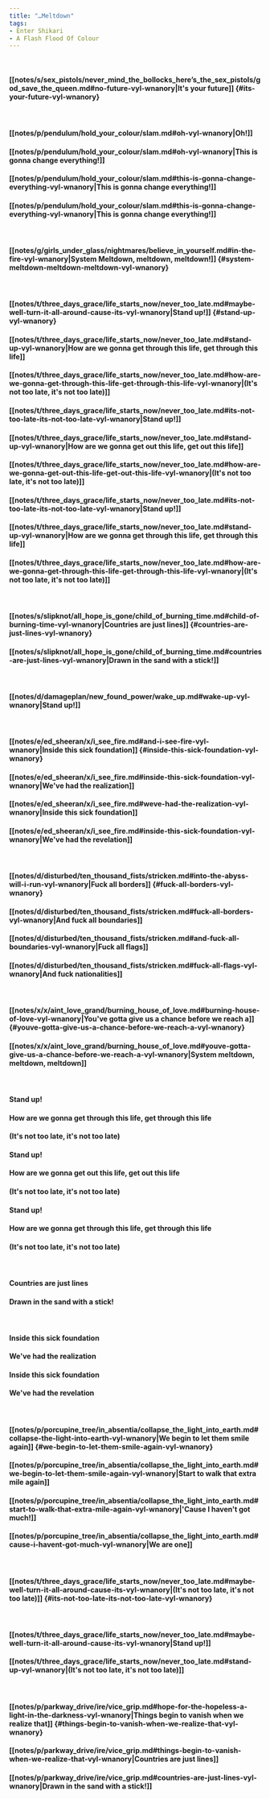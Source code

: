 ```yaml
---
title: "…Meltdown"
tags:
- Enter Shikari
- A Flash Flood Of Colour
---
```

&nbsp;
#### [[notes/s/sex_pistols/never_mind_the_bollocks_here’s_the_sex_pistols/god_save_the_queen.md#no-future-vyl-wnanory|It's your future]] {#its-your-future-vyl-wnanory}
&nbsp;
#### [[notes/p/pendulum/hold_your_colour/slam.md#oh-vyl-wnanory|Oh!]]
#### [[notes/p/pendulum/hold_your_colour/slam.md#oh-vyl-wnanory|This is gonna change everything!]]
#### [[notes/p/pendulum/hold_your_colour/slam.md#this-is-gonna-change-everything-vyl-wnanory|This is gonna change everything!]]
#### [[notes/p/pendulum/hold_your_colour/slam.md#this-is-gonna-change-everything-vyl-wnanory|This is gonna change everything!]]
&nbsp;
#### [[notes/g/girls_under_glass/nightmares/believe_in_yourself.md#in-the-fire-vyl-wnanory|System Meltdown, meltdown, meltdown!]] {#system-meltdown-meltdown-meltdown-vyl-wnanory}
&nbsp;
#### [[notes/t/three_days_grace/life_starts_now/never_too_late.md#maybe-well-turn-it-all-around-cause-its-vyl-wnanory|Stand up!]] {#stand-up-vyl-wnanory}
#### [[notes/t/three_days_grace/life_starts_now/never_too_late.md#stand-up-vyl-wnanory|How are we gonna get through this life, get through this life]]
#### [[notes/t/three_days_grace/life_starts_now/never_too_late.md#how-are-we-gonna-get-through-this-life-get-through-this-life-vyl-wnanory|(It's not too late, it's not too late)]]
#### [[notes/t/three_days_grace/life_starts_now/never_too_late.md#its-not-too-late-its-not-too-late-vyl-wnanory|Stand up!]]
#### [[notes/t/three_days_grace/life_starts_now/never_too_late.md#stand-up-vyl-wnanory|How are we gonna get out this life, get out this life]]
#### [[notes/t/three_days_grace/life_starts_now/never_too_late.md#how-are-we-gonna-get-out-this-life-get-out-this-life-vyl-wnanory|(It's not too late, it's not too late)]]
#### [[notes/t/three_days_grace/life_starts_now/never_too_late.md#its-not-too-late-its-not-too-late-vyl-wnanory|Stand up!]]
#### [[notes/t/three_days_grace/life_starts_now/never_too_late.md#stand-up-vyl-wnanory|How are we gonna get through this life, get through this life]]
#### [[notes/t/three_days_grace/life_starts_now/never_too_late.md#how-are-we-gonna-get-through-this-life-get-through-this-life-vyl-wnanory|(It's not too late, it's not too late)]]
&nbsp;
#### [[notes/s/slipknot/all_hope_is_gone/child_of_burning_time.md#child-of-burning-time-vyl-wnanory|Countries are just lines]] {#countries-are-just-lines-vyl-wnanory}
#### [[notes/s/slipknot/all_hope_is_gone/child_of_burning_time.md#countries-are-just-lines-vyl-wnanory|Drawn in the sand with a stick!]]
&nbsp;
#### [[notes/d/damageplan/new_found_power/wake_up.md#wake-up-vyl-wnanory|Stand up!]]
&nbsp;
#### [[notes/e/ed_sheeran/x/i_see_fire.md#and-i-see-fire-vyl-wnanory|Inside this sick foundation]] {#inside-this-sick-foundation-vyl-wnanory}
#### [[notes/e/ed_sheeran/x/i_see_fire.md#inside-this-sick-foundation-vyl-wnanory|We've had the realization]]
#### [[notes/e/ed_sheeran/x/i_see_fire.md#weve-had-the-realization-vyl-wnanory|Inside this sick foundation]]
#### [[notes/e/ed_sheeran/x/i_see_fire.md#inside-this-sick-foundation-vyl-wnanory|We've had the revelation]]
&nbsp;
#### [[notes/d/disturbed/ten_thousand_fists/stricken.md#into-the-abyss-will-i-run-vyl-wnanory|Fuck all borders]] {#fuck-all-borders-vyl-wnanory}
#### [[notes/d/disturbed/ten_thousand_fists/stricken.md#fuck-all-borders-vyl-wnanory|And fuck all boundaries]]
#### [[notes/d/disturbed/ten_thousand_fists/stricken.md#and-fuck-all-boundaries-vyl-wnanory|Fuck all flags]]
#### [[notes/d/disturbed/ten_thousand_fists/stricken.md#fuck-all-flags-vyl-wnanory|And fuck nationalities]]
&nbsp;
#### [[notes/x/x/aint_love_grand/burning_house_of_love.md#burning-house-of-love-vyl-wnanory|You've gotta give us a chance before we reach a]] {#youve-gotta-give-us-a-chance-before-we-reach-a-vyl-wnanory}
#### [[notes/x/x/aint_love_grand/burning_house_of_love.md#youve-gotta-give-us-a-chance-before-we-reach-a-vyl-wnanory|System meltdown, meltdown, meltdown]]
&nbsp;
#### Stand up!
#### How are we gonna get through this life, get through this life
#### (It's not too late, it's not too late)
#### Stand up!
#### How are we gonna get out this life, get out this life
#### (It's not too late, it's not too late)
#### Stand up!
#### How are we gonna get through this life, get through this life
#### (It's not too late, it's not too late)
&nbsp;
#### Countries are just lines
#### Drawn in the sand with a stick!
&nbsp;
#### Inside this sick foundation
#### We've had the realization
#### Inside this sick foundation
#### We've had the revelation
&nbsp;
#### [[notes/p/porcupine_tree/in_absentia/collapse_the_light_into_earth.md#collapse-the-light-into-earth-vyl-wnanory|We begin to let them smile again]] {#we-begin-to-let-them-smile-again-vyl-wnanory}
#### [[notes/p/porcupine_tree/in_absentia/collapse_the_light_into_earth.md#we-begin-to-let-them-smile-again-vyl-wnanory|Start to walk that extra mile again]]
#### [[notes/p/porcupine_tree/in_absentia/collapse_the_light_into_earth.md#start-to-walk-that-extra-mile-again-vyl-wnanory|'Cause I haven't got much!]]
#### [[notes/p/porcupine_tree/in_absentia/collapse_the_light_into_earth.md#cause-i-havent-got-much-vyl-wnanory|We are one]]
&nbsp;
#### [[notes/t/three_days_grace/life_starts_now/never_too_late.md#maybe-well-turn-it-all-around-cause-its-vyl-wnanory|(It's not too late, it's not too late)]] {#its-not-too-late-its-not-too-late-vyl-wnanory}
&nbsp;
#### [[notes/t/three_days_grace/life_starts_now/never_too_late.md#maybe-well-turn-it-all-around-cause-its-vyl-wnanory|Stand up!]]
#### [[notes/t/three_days_grace/life_starts_now/never_too_late.md#stand-up-vyl-wnanory|(It's not too late, it's not too late)]]
&nbsp;
#### [[notes/p/parkway_drive/ire/vice_grip.md#hope-for-the-hopeless-a-light-in-the-darkness-vyl-wnanory|Things begin to vanish when we realize that]] {#things-begin-to-vanish-when-we-realize-that-vyl-wnanory}
#### [[notes/p/parkway_drive/ire/vice_grip.md#things-begin-to-vanish-when-we-realize-that-vyl-wnanory|Countries are just lines]]
#### [[notes/p/parkway_drive/ire/vice_grip.md#countries-are-just-lines-vyl-wnanory|Drawn in the sand with a stick!]]
